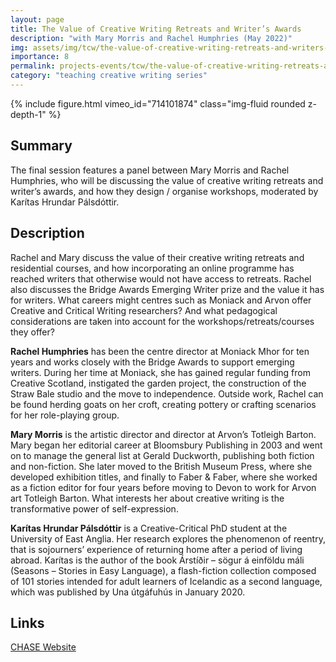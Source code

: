 ```yaml
---
layout: page
title: The Value of Creative Writing Retreats and Writer’s Awards
description: "with Mary Morris and Rachel Humphries (May 2022)"
img: assets/img/tcw/the-value-of-creative-writing-retreats-and-writers-awards.png
importance: 8
permalink: projects-events/tcw/the-value-of-creative-writing-retreats-and-writers-awards/
category: "teaching creative writing series"
---
```


<div class="row">
    <div class="col-sm mt-1 mt-md-0">
        {% include figure.html vimeo_id="714101874" class="img-fluid rounded z-depth-1" %}
    </div>
</div>

## Summary
The final session features a panel between Mary Morris and Rachel Humphries, who will be discussing the value of creative writing retreats and writer’s awards, and how they design / organise workshops, moderated by Karítas Hrundar Pálsdóttir.

## Description
Rachel and Mary discuss the value of their creative writing retreats and residential courses, and how incorporating an online programme has reached writers that otherwise would not have access to retreats. Rachel also discusses the Bridge Awards Emerging Writer prize and the value it has for writers. What careers might centres such as Moniack and Arvon offer Creative and Critical Writing researchers? And what pedagogical considerations are taken into account for the workshops/retreats/courses they offer?

**Rachel Humphries** has been the centre director at Moniack Mhor for ten years and works closely with the Bridge Awards to support emerging writers. During her time at Moniack, she has gained regular funding from Creative Scotland, instigated the garden project, the construction of the Straw Bale studio and the move to independence. Outside work, Rachel can be found herding goats on her croft, creating pottery or crafting scenarios for her role-playing group.

**Mary Morris** is the artistic director and director at Arvon’s Totleigh Barton. Mary began her editorial career at Bloomsbury Publishing in 2003 and went on to manage the general list at Gerald Duckworth, publishing both fiction and non-fiction. She later moved to the British Museum Press, where she developed exhibition titles, and finally to Faber & Faber, where she worked as a fiction editor for four years before moving to Devon to work for Arvon art Totleigh Barton. What interests her about creative writing is the transformative power of self-expression.

**Karítas Hrundar Pálsdóttir** is a Creative-Critical PhD student at the University of East Anglia. Her research explores the phenomenon of reentry, that is sojourners’ experience of returning home after a period of living abroad. Karítas is the author of the book Árstíðir – sögur á einföldu máli (Seasons – Stories in Easy Language), a flash-fiction collection composed of 101 stories intended for adult learners of Icelandic as a second language, which was published by Una útgáfuhús in January 2020.

## Links
[CHASE Website](https://www.chasevle.org.uk/programmes/teaching-creative-writing/tcw-session-17/)


